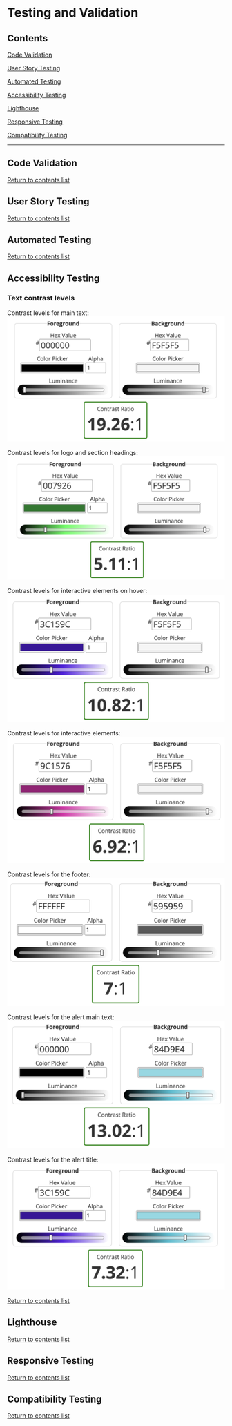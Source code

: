 # Testing and Validation

## Contents

[Code Validation](#code-validation)

[User Story Testing](#user-story-testing)

[Automated Testing](#automated-testing)

[Accessibility Testing](#accessibility-testing)

[Lighthouse](#lighthouse)

[Responsive Testing](#responsive-testing)

[Compatibility Testing](#compatibility-testing)

---

## Code Validation

[Return to contents list](#contents)

## User Story Testing

[Return to contents list](#contents)

## Automated Testing

[Return to contents list](#contents)

## Accessibility Testing

### Text contrast levels

Contrast levels for main text:
![colour scheme](documentation/planning/colour/normal-text.png)

Contrast levels for logo and section headings:
![colour scheme](documentation/planning/colour/logo-colour.png)

Contrast levels for interactive elements on hover:
![colour scheme](documentation/planning/colour/page-title-colour.png)

Contrast levels for interactive elements:
![colour scheme](documentation/planning/colour/interactive-elements-colour.png)

Contrast levels for the footer:
![colour scheme](documentation/planning/colour/footer.png)

Contrast levels for the alert main text:
![colour scheme](documentation/planning/colour/alert-background.png)

Contrast levels for the alert title:
![colour scheme](documentation/planning/colour/alert-title.png)

[Return to contents list](#contents)

## Lighthouse

[Return to contents list](#contents)

## Responsive Testing

[Return to contents list](#contents)

## Compatibility Testing

[Return to contents list](#contents)
